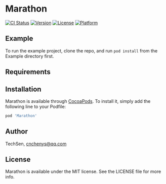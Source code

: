 # Marathon

[![CI Status](https://img.shields.io/travis/TechSen/Marathon.svg?style=flat)](https://travis-ci.org/TechSen/Marathon)
[![Version](https://img.shields.io/cocoapods/v/Marathon.svg?style=flat)](https://cocoapods.org/pods/Marathon)
[![License](https://img.shields.io/cocoapods/l/Marathon.svg?style=flat)](https://cocoapods.org/pods/Marathon)
[![Platform](https://img.shields.io/cocoapods/p/Marathon.svg?style=flat)](https://cocoapods.org/pods/Marathon)

## Example

To run the example project, clone the repo, and run `pod install` from the Example directory first.

## Requirements

## Installation

Marathon is available through [CocoaPods](https://cocoapods.org). To install
it, simply add the following line to your Podfile:

```ruby
pod 'Marathon'
```

## Author

TechSen, cnchenys@qq.com

## License

Marathon is available under the MIT license. See the LICENSE file for more info.
